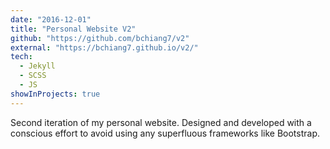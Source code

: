 ```yaml
---
date: "2016-12-01"
title: "Personal Website V2"
github: "https://github.com/bchiang7/v2"
external: "https://bchiang7.github.io/v2/"
tech:
  - Jekyll
  - SCSS
  - JS
showInProjects: true
---
```


Second iteration of my personal website. Designed and developed with a conscious effort to avoid using any superfluous frameworks like Bootstrap.
